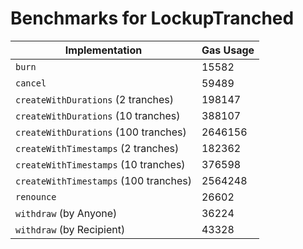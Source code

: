 # Benchmarks for LockupTranched

| Implementation | Gas Usage |
| --- | --- |
| `burn` | 15582 |
| `cancel` | 59489 |
| `createWithDurations` (2 tranches) | 198147 |
| `createWithDurations` (10 tranches) | 388107 |
| `createWithDurations` (100 tranches) | 2646156 |
| `createWithTimestamps` (2 tranches) | 182362 |
| `createWithTimestamps` (10 tranches) | 376598 |
| `createWithTimestamps` (100 tranches) | 2564248 |
| `renounce` | 26602 |
| `withdraw` (by Anyone) | 36224 |
| `withdraw` (by Recipient) | 43328 |

